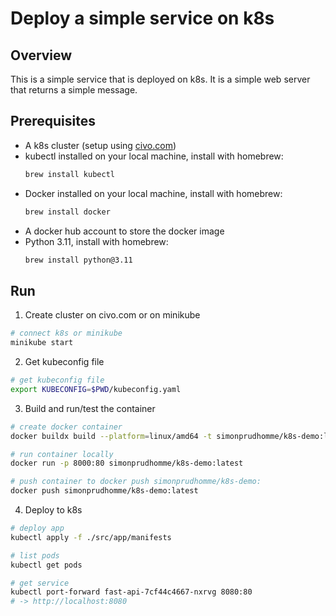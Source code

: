 # Deploy a simple service on k8s

## Overview
This is a simple service that is deployed on k8s. It is a simple web server that returns a simple message.

## Prerequisites
- A k8s cluster (setup using [civo.com](https://www.civo.com/))
- kubectl installed on your local machine, install with homebrew:
  ```bash
  brew install kubectl
  ```
- Docker installed on your local machine, install with homebrew:
  ```bash
  brew install docker
  ```
- A docker hub account to store the docker image
- Python 3.11, install with homebrew:
  ```bash
  brew install python@3.11
  ```

## Run

1. Create cluster on civo.com or on minikube
```bash
# connect k8s or minikube
minikube start
```

2. Get kubeconfig file
```bash
# get kubeconfig file
export KUBECONFIG=$PWD/kubeconfig.yaml
```

3. Build and run/test the container
```bash
# create docker container
docker buildx build --platform=linux/amd64 -t simonprudhomme/k8s-demo:latest .

# run container locally
docker run -p 8000:80 simonprudhomme/k8s-demo:latest

# push container to docker push simonprudhomme/k8s-demo:
docker push simonprudhomme/k8s-demo:latest
```

4. Deploy to k8s
```bash
# deploy app
kubectl apply -f ./src/app/manifests

# list pods
kubectl get pods

# get service
kubectl port-forward fast-api-7cf44c4667-nxrvg 8080:80
# -> http://localhost:8080
```